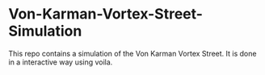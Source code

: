 # Von-Karman-Vortex-Street-Simulation
This repo contains a simulation of the Von Karman Vortex Street. It is done in a interactive way using voila.
